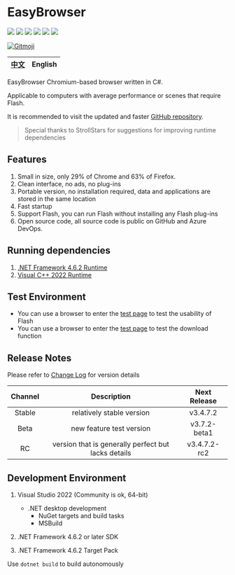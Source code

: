# EasyBrowser

![][Shields CI] ![][Shields License]
![][Shields Release] ![][Shields Downloads]
![][Shields Lines] ![][Shields Commit]

[![Gitmoji][Gitmoji]](https://gitmoji.dev)

| [中文](../README.md) | English |
| :------------------: | :-----: |

EasyBrowser Chromium-based browser written in C#.

Applicable to computers with average performance or scenes that require Flash.

It is recommended to visit the updated and faster [GitHub repository](https://github.com/KaiHuaDou/EasyBrowserAdvanced).

> Special thanks to StrollStars for suggestions for improving runtime dependencies

## Features

1. Small in size, only 29% of Chrome and 63% of Firefox.
2. Clean interface, no ads, no plug-ins
3. Portable version, no installation required, data and applications are stored in the same location
4. Fast startup
5. Support Flash, you can run Flash without installing any Flash plug-ins
6. Open source code, all source code is public on GitHub and Azure DevOps.

## Running dependencies

1. [.NET Framework 4.6.2 Runtime](https://dotnet.microsoft.com/en-us/download/dotnet-framework/thank-you/net462-offline-installer)
2. [Visual C++ 2022 Runtime](https://aka.ms/vs/17/release/vc_redist.x64.exe)

## Test Environment

+ You can use a browser to enter the [test page](https://pinyin.sogou.com/help.php?list=8) to test the usability of Flash
+ You can use a browser to enter the [test page](http://cachefly.cachefly.net/10mb.test) to test the download function

## Release Notes

Please refer to [Change Log](./CHANGELOG.md) for version details

| Channel |                     Description                     | Next Release |
| :-----: | :-------------------------------------------------: | :----------: |
| Stable  |              relatively stable version              |   v3.4.7.2   |
|  Beta   |              new feature test version               | v3.7.2-beta1 |
|   RC    | version that is generally perfect but lacks details | v3.4.7.2-rc2 |

## Development Environment

1. Visual Studio 2022 (Community is ok, 64-bit)
     + .NET desktop development
         + NuGet targets and build tasks
         + MSBuild

2. .NET Framework 4.6.2 or later SDK
3. .NET Framework 4.6.2 Target Pack

Use `dotnet build` to build autonomously

[Shields CI]: https://img.shields.io/github/actions/workflow/status/kaihuadou/easybrowseradvanced/build.yml
[Shields License]: https://img.shields.io/github/license/kaihuadou/easybrowseradvanced
[Shields Release]: https://img.shields.io/github/v/release/kaihuadou/easybrowseradvanced
[Shields Downloads]: https://img.shields.io/github/downloads/kaihuadou/easybrowseradvanced/total
[Shields Lines]: https://img.shields.io/tokei/lines/github/kaihuadou/easybrowseradvanced
[Shields Commit]: https://img.shields.io/github/commit-activity/y/kaihuadou/easybrowseradvanced
[Gitmoji]: https://img.shields.io/badge/gitmoji-%20😜%20😍-FFDD67.svg
